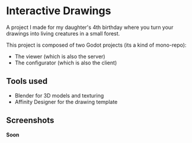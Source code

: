 # Interactive Drawings

A project I made for my daughter's 4th birthday where you turn your drawings into living creatures in a small forest.

This project is composed of two Godot projects (its a kind of mono-repo):

- The viewer (which is also the server)
- The configurator (which is also the client)

## Tools used

- Blender for 3D models and texturing
- Affinity Designer for the drawing template

## Screenshots

**Soon**